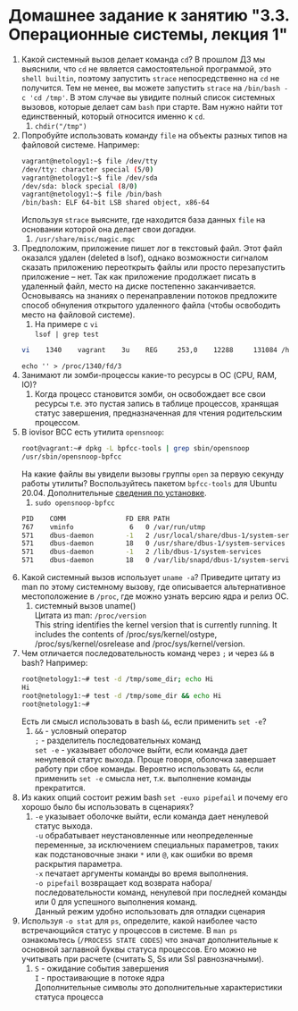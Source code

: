 # Домашнее задание к занятию "3.3. Операционные системы, лекция 1"

1. Какой системный вызов делает команда `cd`? В прошлом ДЗ мы выяснили, что `cd` не является самостоятельной  программой, это `shell builtin`, поэтому запустить `strace` непосредственно на `cd` не получится. Тем не менее, вы можете запустить `strace` на `/bin/bash -c 'cd /tmp'`. В этом случае вы увидите полный список системных вызовов, которые делает сам `bash` при старте. Вам нужно найти тот единственный, который относится именно к `cd`.
   1. `chdir("/tmp")`
2. Попробуйте использовать команду `file` на объекты разных типов на файловой системе. Например:
    ```bash
    vagrant@netology1:~$ file /dev/tty
    /dev/tty: character special (5/0)
    vagrant@netology1:~$ file /dev/sda
    /dev/sda: block special (8/0)
    vagrant@netology1:~$ file /bin/bash
    /bin/bash: ELF 64-bit LSB shared object, x86-64
    ```
    Используя `strace` выясните, где находится база данных `file` на основании которой она делает свои догадки.
   1. `/usr/share/misc/magic.mgc`
3. Предположим, приложение пишет лог в текстовый файл. Этот файл оказался удален (deleted в lsof), однако возможности сигналом сказать приложению переоткрыть файлы или просто перезапустить приложение – нет. Так как приложение продолжает писать в удаленный файл, место на диске постепенно заканчивается. Основываясь на знаниях о перенаправлении потоков предложите способ обнуления открытого удаленного файла (чтобы освободить место на файловой системе).
   1. На примере с `vi`  
   `lsof | grep test`
   ```bash
   vi    1340    vagrant    3u    REG     253,0    12288     131084 /home/vagrant/.test_file.swp (deleted)
   ```
   `echo '' > /proc/1340/fd/3`
4. Занимают ли зомби-процессы какие-то ресурсы в ОС (CPU, RAM, IO)?
   1. Когда процесс становится зомби, он освобождает все свои ресурсы т.е. это пустая запись в таблице процессов, хранящая статус завершения, предназначенная для чтения родительским процессом.
5. В iovisor BCC есть утилита `opensnoop`:
    ```bash
    root@vagrant:~# dpkg -L bpfcc-tools | grep sbin/opensnoop
    /usr/sbin/opensnoop-bpfcc
    ```
   На какие файлы вы увидели вызовы группы `open` за первую секунду работы утилиты? Воспользуйтесь пакетом `bpfcc-tools` для Ubuntu 20.04. Дополнительные [сведения по установке](https://github.com/iovisor/bcc/blob/master/INSTALL.md).
   1. `sudo opensnoop-bpfcc`
   ```bash
   PID    COMM               FD ERR PATH
   767    vminfo              6   0 /var/run/utmp
   571    dbus-daemon        -1   2 /usr/local/share/dbus-1/system-services
   571    dbus-daemon        18   0 /usr/share/dbus-1/system-services
   571    dbus-daemon        -1   2 /lib/dbus-1/system-services
   571    dbus-daemon        18   0 /var/lib/snapd/dbus-1/system-services/
   ```
6. Какой системный вызов использует `uname -a`? Приведите цитату из man по этому системному вызову, где описывается альтернативное местоположение в `/proc`, где можно узнать версию ядра и релиз ОС.
   1. системный вызов uname()  
   Цитата из man: `/proc/version`  
   This string identifies the kernel version that is currently running.  It includes the contents of /proc/sys/kernel/ostype, /proc/sys/kernel/osrelease and /proc/sys/kernel/version.
7. Чем отличается последовательность команд через `;` и через `&&` в bash? Например:
    ```bash
    root@netology1:~# test -d /tmp/some_dir; echo Hi
    Hi
    root@netology1:~# test -d /tmp/some_dir && echo Hi
    root@netology1:~#
    ```
    Есть ли смысл использовать в bash `&&`, если применить `set -e`?
   1. `&&` - условный оператор  
   `;` - разделитель последовательных команд  
   `set -e` - указывает оболочке выйти, если команда дает ненулевой статус выхода. Проще говоря, оболочка завершает работу при сбое команды. Вероятно использовать `&&`, если применить `set -e` смысла нет, т.к. выполнение команды прекратится.
8. Из каких опций состоит режим bash `set -euxo pipefail` и почему его хорошо было бы использовать в сценариях?
   1. `-e` указывает оболочке выйти, если команда дает ненулевой статус выхода.  
   `-u` обрабатывает неустановленные или неопределенные переменные, за исключением специальных параметров, таких как подстановочные знаки `*` или `@`, как ошибки во время раскрытия параметра.  
   `-x` печатает аргументы команды во время выполнения.  
   `-o pipefail` возвращает код возврата набора/последовательности команд, ненулевой при последней команды или 0 для успешного выполнения команд.  
   Данный режим удобно использовать для отладки сценария
9. Используя `-o stat` для `ps`, определите, какой наиболее часто встречающийся статус у процессов в системе. В `man ps` ознакомьтесь (`/PROCESS STATE CODES`) что значат дополнительные к основной заглавной буквы статуса процессов. Его можно не учитывать при расчете (считать S, Ss или Ssl равнозначными).
   1. `S` - ожидание события завершения  
   `I` - простаивающие в потоке ядра  
   Дополнительные символы это дополнительные характеристики статуса процесса